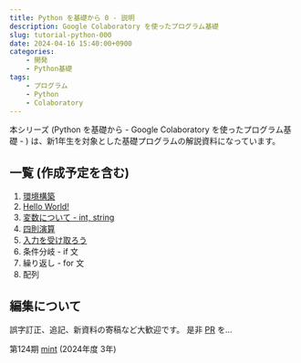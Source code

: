 ```yaml
---
title: Python を基礎から 0 - 説明
description: Google Colaboratory を使ったプログラム基礎
slug: tutorial-python-000
date: 2024-04-16 15:40:00+0900
categories:
    - 開発
    - Python基礎
tags:
    - プログラム
    - Python
    - Colaboratory
---
```


本シリーズ (Python を基礎から - Google Colaboratory を使ったプログラム基礎 - ) は、新1年生を対象とした基礎プログラムの解説資料になっています。

## 一覧 (作成予定を含む)
1. [環境構築](../tutorial-python-001)
1. [Hello World!](../tutorial-python-002)
1. [変数について - int, string](../tutorial-python-003)
1. [四則演算](../tutorial-python-004)
1. [入力を受け取ろう](../tutorial-python-005)
1. 条件分岐 - if 文
1. 繰り返し - for 文
1. 配列

## 編集について
誤字訂正、追記、新資料の寄稿など大歓迎です。
是非 [PR](https://github.com/takasaki-physics/takasaki-physics.github.io/pulls) を…

第124期 [mint](https://github.com/mint73) (2024年度 3年)
